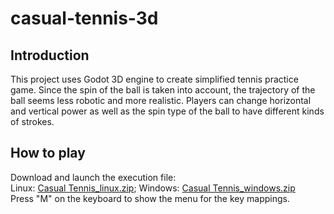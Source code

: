 # casual-tennis-3d
## Introduction
This project uses Godot 3D engine to create simplified tennis practice game. Since the spin of the ball is taken into account, the trajectory of the ball seems less robotic and more realistic. Players can change horizontal and vertical power as well as the spin type of the ball to have different kinds of strokes.
## How to play
Download and launch the execution file:  
Linux: [Casual Tennis_linux.zip](https://github.com/danielliao66/casual-tennis-3d/raw/main/Casual%20Tennis_linux.zip); 
Windows: [Casual Tennis_windows.zip](https://github.com/danielliao66/casual-tennis-3d/raw/main/Casual%20Tennis_windows.zip)  
Press "M" on the keyboard to show the menu for the key mappings.
